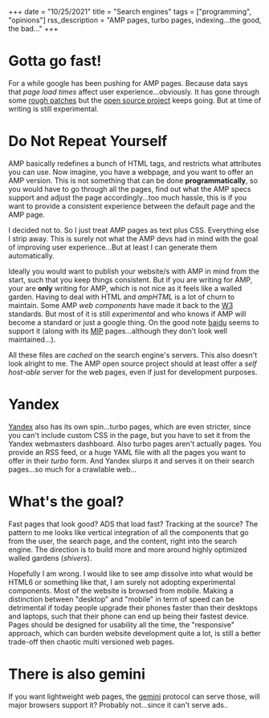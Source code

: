 +++
date = "10/25/2021"
title = "Search engines"
tags = ["programming", "opinions"]
rss_description = "AMP pages, turbo pages, indexing...the good, the bad..."
+++

# Gotta go fast!

For a while google has been pushing for AMP pages. Because data says that _page load times_ affect user experience...obviously. It has gone through some [rough patches] but the [open source project] keeps going. 
But at time of writing is still experimental.

# Do Not Repeat Yourself
AMP basically redefines a bunch of HTML tags, and restricts what attributes you can use. Now imagine, you have a webpage, and you want to offer an AMP version. This is not something that can be done **programmatically**, so you would have to go through all the pages, find out what the AMP specs support and adjust the page accordingly...too much hassle, this is if you want to provide a consistent experience between the default page and the AMP page.

I decided not to. So I just treat AMP pages as text plus CSS. Everything else I strip away. This is surely not what the AMP devs had in mind with the goal of improving user experience...But at least I can generate them automatically.

Ideally you would want to publish your website/s with AMP in mind from the start, such that you keep things consistent. But if you are writing for AMP, your are **only** writing for AMP, which is not nice as it feels like a walled garden. Having to deal with HTML and *ampHTML* is a lot of churn to maintain. Some AMP *web components* have made it back to the [W3] standards. But most of it is still *experimental* and who knows if AMP will become a standard or just a google thing. On the good note [baidu] seems to support it (along with its [MIP] pages...although they don't look well maintained...). 

All these files are _cached_ on the search engine's servers. This also doesn't look alright to me. The AMP open source project should at least offer a _self host-able_ server for the web pages, even if just for development purposes.

# Yandex
[Yandex] also has its own spin...turbo pages, which are even stricter, since you can't include custom CSS in the page, but you have to set it from the Yandex webmasters dashboard. Also turbo pages aren't actually pages. You provide an RSS feed, or a huge YAML file with all the pages you want to offer in their _turbo_ form. And Yandex slurps it and serves it on their search pages...so much for a crawlable web...

# What's the goal?
Fast pages that look good? ADS that load fast? Tracking at the source? The pattern to me looks like vertical integration of all the components that go from the user, the search page, and the content, right into the search engine. The direction is to build more and more around highly optimized walled gardens (_shivers_). 

Hopefully I am wrong. I would like to see amp dissolve into what would be HTML6 or something like that, I am surely not adopting experimental components. Most of the website is browsed from mobile. Making a distinction between "desktop" and "mobile" in term of speed can be detrimental if today people upgrade their phones faster than their desktops and laptops, such that their phone can end up being their fastest device. Pages should be designed for usability all the time, the "responsive" approach, which can burden website development quite a lot, is still a better trade-off then chaotic multi versioned web pages.

# There is also gemini
If you want lightweight web pages, the [gemini] protocol can serve those, will major browsers support it? Probably not...since it can't serve ads..

[gemini]: https://gemini.circumlunar.space/
[Yandex]: https://yandex.com
[MIP]: https://github.com/mipengine/mip2
[baidu]: http://www.baidu.com/
[W3]: https://www.w3.org/standards/
[rough patches]: https://web.archive.org/web/20210711194256/https://www.theregister.com/2020/12/19/google_amp_resignation/
[open source project]: https://github.com/ampproject/amphtml
